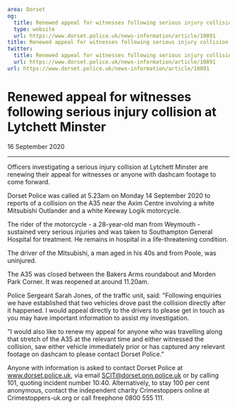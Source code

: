 ```yaml
area: Dorset
og:
  title: Renewed appeal for witnesses following serious injury collision at Lytchett Minster
  type: website
  url: https://www.dorset.police.uk/news-information/article/10891
title: Renewed appeal for witnesses following serious injury collision at Lytchett Minster |
twitter:
  title: Renewed appeal for witnesses following serious injury collision at Lytchett Minster
  url: https://www.dorset.police.uk/news-information/article/10891
url: https://www.dorset.police.uk/news-information/article/10891
```

# Renewed appeal for witnesses following serious injury collision at Lytchett Minster

16 September 2020

* * *

Officers investigating a serious injury collision at Lytchett Minster are renewing their appeal for witnesses or anyone with dashcam footage to come forward.

Dorset Police was called at 5.23am on Monday 14 September 2020 to reports of a collision on the A35 near the Axim Centre involving a white Mitsubishi Outlander and a white Keeway Logik motorcycle.

The rider of the motorcycle - a 28-year-old man from Weymouth - sustained very serious injuries and was taken to Southampton General Hospital for treatment. He remains in hospital in a life-threatening condition.

The driver of the Mitsubishi, a man aged in his 40s and from Poole, was uninjured.

The A35 was closed between the Bakers Arms roundabout and Morden Park Corner. It was reopened at around 11.20am.

Police Sergeant Sarah Jones, of the traffic unit, said: "Following enquiries we have established that two vehicles drove past the collision directly after it happened. I would appeal directly to the drivers to please get in touch as you may have important information to assist my investigation.

"I would also like to renew my appeal for anyone who was travelling along that stretch of the A35 at the relevant time and either witnessed the collision, saw either vehicle immediately prior or has captured any relevant footage on dashcam to please contact Dorset Police."

Anyone with information is asked to contact Dorset Police at www.dorset.police.uk, via email SCIT@dorset.pnn.police.uk or by calling 101, quoting incident number 10:40. Alternatively, to stay 100 per cent anonymous, contact the independent charity Crimestoppers online at Crimestoppers-uk.org or call freephone 0800 555 111.
